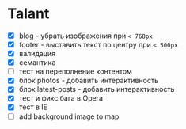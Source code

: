 # Talant

- [x] blog - убрать изображения при `< 768px`
- [x] footer - выставить текст по центру при `< 500px`
- [x] валидация
- [x] семантика
- [ ] тест на переполнение контентом
- [x] блок photos - добавить интерактивность
- [x] блок latest-posts - добавить интерактивность
- [x] тест и фикс бага в Opera
- [x] тест в IE
- [ ] add background image to map

